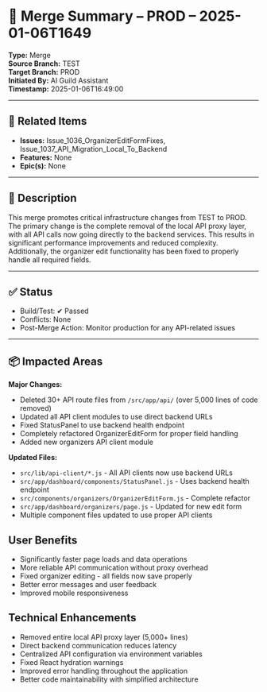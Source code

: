 # 🔄 Merge Summary – PROD – 2025-01-06T1649

**Type:** Merge  
**Source Branch:** TEST  
**Target Branch:** PROD  
**Initiated By:** AI Guild Assistant  
**Timestamp:** 2025-01-06T16:49:00

---

## 📌 Related Items

- **Issues:** Issue_1036_OrganizerEditFormFixes, Issue_1037_API_Migration_Local_To_Backend
- **Features:** None
- **Epic(s):** None

---

## 📝 Description

This merge promotes critical infrastructure changes from TEST to PROD. The primary change is the complete removal of the local API proxy layer, with all API calls now going directly to the backend services. This results in significant performance improvements and reduced complexity. Additionally, the organizer edit functionality has been fixed to properly handle all required fields.

---

## ✅ Status

- Build/Test: ✔ Passed  
- Conflicts: None  
- Post-Merge Action: Monitor production for any API-related issues

---

## 📦 Impacted Areas

**Major Changes:**
- Deleted 30+ API route files from `/src/app/api/` (over 5,000 lines of code removed)
- Updated all API client modules to use direct backend URLs
- Fixed StatusPanel to use backend health endpoint
- Completely refactored OrganizerEditForm for proper field handling
- Added new organizers API client module

**Updated Files:**
- `src/lib/api-client/*.js` - All API clients now use backend URLs
- `src/app/dashboard/components/StatusPanel.js` - Uses backend health endpoint
- `src/components/organizers/OrganizerEditForm.js` - Complete refactor
- `src/app/dashboard/organizers/page.js` - Updated for new edit form
- Multiple component files updated to use proper API clients

## User Benefits
- Significantly faster page loads and data operations
- More reliable API communication without proxy overhead
- Fixed organizer editing - all fields now save properly
- Better error messages and user feedback
- Improved mobile responsiveness

## Technical Enhancements
- Removed entire local API proxy layer (5,000+ lines)
- Direct backend communication reduces latency
- Centralized API configuration via environment variables
- Fixed React hydration warnings
- Improved error handling throughout the application
- Better code maintainability with simplified architecture